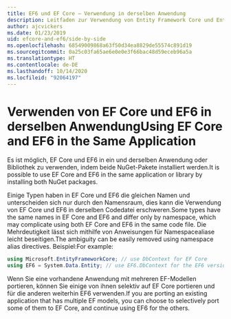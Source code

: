 ```yaml
---
title: EF6 und EF Core – Verwendung in derselben Anwendung
description: Leitfaden zur Verwendung von Entity Framework Core und Entity Framework 6 in derselben Anwendung
author: ajcvickers
ms.date: 01/23/2019
uid: efcore-and-ef6/side-by-side
ms.openlocfilehash: 68549009868a63f50d34ea8829de55574c891d19
ms.sourcegitcommit: 0a25c03fa65ae6e0e0e3f66bac48d59eceb96a5a
ms.translationtype: HT
ms.contentlocale: de-DE
ms.lasthandoff: 10/14/2020
ms.locfileid: "92064197"
---
```

# <a name="using-ef-core-and-ef6-in-the-same-application"></a><span data-ttu-id="d5597-103">Verwenden von EF Core und EF6 in derselben Anwendung</span><span class="sxs-lookup"><span data-stu-id="d5597-103">Using EF Core and EF6 in the Same Application</span></span>

<span data-ttu-id="d5597-104">Es ist möglich, EF Core und EF6 in ein und derselben Anwendung oder Bibliothek zu verwenden, indem beide NuGet-Pakete installiert werden.</span><span class="sxs-lookup"><span data-stu-id="d5597-104">It is possible to use EF Core and EF6 in the same application or library by installing both NuGet packages.</span></span>

<span data-ttu-id="d5597-105">Einige Typen haben in EF Core und EF6 die gleichen Namen und unterscheiden sich nur durch den Namensraum, dies kann die Verwendung von EF Core und EF6 in derselben Codedatei erschweren.</span><span class="sxs-lookup"><span data-stu-id="d5597-105">Some types have the same names in EF Core and EF6 and differ only by namespace, which may complicate using both EF Core and EF6 in the same code file.</span></span> <span data-ttu-id="d5597-106">Die Mehrdeutigkeit lässt sich mithilfe von Anweisungen für Namespacealiase leicht beseitigen.</span><span class="sxs-lookup"><span data-stu-id="d5597-106">The ambiguity can be easily removed using namespace alias directives.</span></span> <span data-ttu-id="d5597-107">Beispiel:</span><span class="sxs-lookup"><span data-stu-id="d5597-107">For example:</span></span>

```csharp
using Microsoft.EntityFrameworkCore; // use DbContext for EF Core
using EF6 = System.Data.Entity; // use EF6.DbContext for the EF6 version
```

<span data-ttu-id="d5597-108">Wenn Sie eine vorhandene Anwendung mit mehreren EF-Modellen portieren, können Sie einige von ihnen selektiv auf EF Core portieren und für die anderen weiterhin EF6 verwenden.</span><span class="sxs-lookup"><span data-stu-id="d5597-108">If you are porting an existing application that has multiple EF models, you can choose to selectively port some of them to EF Core, and continue using EF6 for the others.</span></span>
